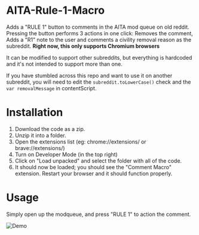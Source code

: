 # AITA-Rule-1-Macro

Adds a "RULE 1" button to comments in the AITA mod queue on old reddit. Pressing the button performs 3 actions in one click: Removes the comment, Adds a "R1" note to the user and comments a civility removal reason as the subreddit. **Right now, this only supports Chromium browsers**

It can be modified to support other subreddits, but everything is hardcoded and it's not intended to support more than one.

If you have stumbled across this repo and want to use it on another subreddit, you will need to edit the ``subreddit.toLowerCase()`` check and the ``var removalMessage`` in contentScript.

# Installation

1. Download the code as a zip.
2. Unzip it into a folder.
3. Open the extensions list (eg: chrome://extensions/ or brave://extensions/)
4. Turn on Developer Mode (in the top right)
5. Click on "Load unpacked" and select the folder with all of the code.
6. It should now be loaded; you should see the "Comment Macro" extension. Restart your browser and it should function properly.

# Usage

Simply open up the modqueue, and press "RULE 1" to action the comment.

![Demo](https://github.com/OldGoldie/AITA-Rule-1-Macro/assets/20398111/c6d3119d-1ab6-4f58-9572-df4354909154)

